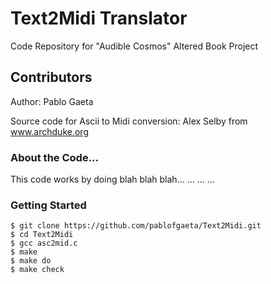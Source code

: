 # Text2Midi Translator
Code Repository for "Audible Cosmos" Altered Book Project

## Contributors
Author: Pablo Gaeta

Source code for Ascii to Midi conversion: Alex Selby from www.archduke.org

### About the Code...
This code works by doing blah blah blah...
...
...
...

### Getting Started
```shell
$ git clone https://github.com/pablofgaeta/Text2Midi.git
$ cd Text2Midi
$ gcc asc2mid.c
$ make
$ make do
$ make check
```
